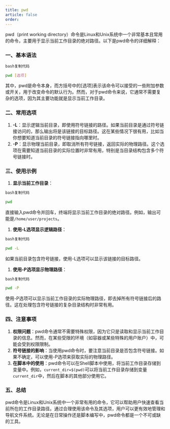 ```yaml
---
title: pwd
article: false
order: 
---
```


pwd（print working directory）命令是Linux和Unix系统中一个非常基本且常用的命令，主要用于显示当前工作目录的绝对路径。以下是pwd命令的详细解释：

### 一、基本语法

```bash
bash复制代码

pwd [选项]
```

其中，pwd是命令本身，而方括号中的[选项]表示该命令可以接受的一些附加参数或开关，用于改变命令的默认行为。然而，对于pwd命令来说，它通常不需要复杂的选项，因为其主要功能就是显示当前工作目录。

### 二、常用选项

1. **-L**：显示逻辑当前目录，即使用符号链接的路径。如果当前目录是通过符号链接访问的，那么输出将是该链接的目标路径。这在某些情况下很有用，比如当你想要知道当前目录的符号链接指向哪里时。
2. **-P**：显示物理当前目录，即取消所有符号链接，返回实际的物理路径。这个选项在需要知道当前目录的实际位置时非常有用，特别是当目录结构包含多个符号链接时。

### 三、使用示例

1. **显示当前工作目录**：

```bash
bash复制代码

pwd
```

直接输入pwd命令并回车，终端将显示当前工作目录的绝对路径。例如，输出可能是`/home/user/projects`。

1. **使用-L选项显示逻辑路径**：

```bash
bash复制代码

pwd -L
```

如果当前目录包含符号链接，使用-L选项可以显示该链接的目标路径。

1. **使用-P选项显示物理路径**：

```bash
bash复制代码

pwd -P
```

使用-P选项可以显示当前工作目录的实际物理路径，即去掉所有符号链接后的路径。这在处理包含符号链接的复杂目录结构时非常有用。

### 四、注意事项

1. **权限问题**：pwd命令通常不需要特殊权限，因为它只是读取和显示当前工作目录的信息。然而，在某些受限的环境（如容器或某些特殊的用户账户）中，可能会受到权限限制。
2. **符号链接的影响**：当使用pwd命令时，要注意当前目录是否包含符号链接。如果不确定，可以使用-P选项来获取实际的物理路径。
3. **在脚本中的使用**：pwd命令可以在Shell脚本中使用，将当前工作目录存储到变量中。例如，`current_dir=$(pwd)`可以将当前工作目录存储到变量`current_dir`中，然后在脚本的其他部分使用它。

### 五、总结

pwd命令是Linux和Unix系统中一个非常有用的命令，它可以帮助用户快速查看当前所在的工作目录路径。通过合理使用该命令及其选项，用户可以更有效地管理和导航文件系统。无论是在日常操作还是脚本编写中，pwd命令都是一个不可或缺的工具。